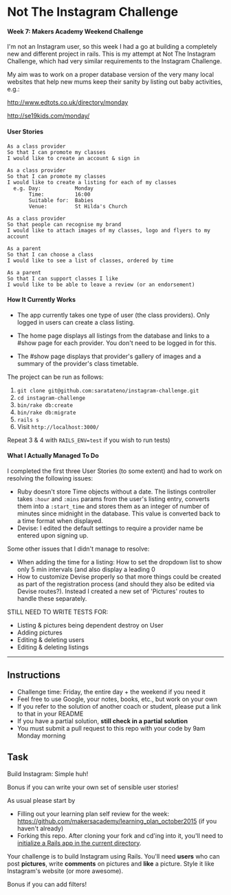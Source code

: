 Not The Instagram Challenge
==========================

#### Week 7: Makers Academy Weekend Challenge

I'm not an Instagram user, so this week I had a go at building a completely new and different project in rails. This is my attempt at Not The Instagram Challenge, which had very similar requirements to the Instagram Challenge.

My aim was to work on a proper database version of the very many local websites that help new mums keep their sanity by listing out baby activities, e.g.:

http://www.edtots.co.uk/directory/monday

http://se19kids.com/monday/

#### User Stories

```
As a class provider
So that I can promote my classes
I would like to create an account & sign in

As a class provider
So that I can promote my classes
I would like to create a listing for each of my classes
  e.g. Day:           Monday
       Time:          16:00
       Suitable for:  Babies
       Venue:         St Hilda's Church

As a class provider
So that people can recognise my brand
I would like to attach images of my classes, logo and flyers to my account

As a parent
So that I can choose a class
I would like to see a list of classes, ordered by time

As a parent
So that I can support classes I like
I would like to be able to leave a review (or an endorsement)
```

#### How It Currently Works
* The app currently takes one type of user (the class providers). Only logged in users can create a class listing.

* The home page displays all listings from the database and links to a #show page for each provider. You don't need to be logged in for this.

* The #show page displays that provider's gallery of images and a summary of the provider's class timetable.

The project can be run as follows:
1. `git clone git@github.com:saratateno/instagram-challenge.git`
2. `cd instagram-challenge`
3. `bin/rake db:create`
4. `bin/rake db:migrate`
5. `rails s`
6. Visit `http://localhost:3000/`

Repeat 3 & 4 with `RAILS_ENV=test` if you wish to run tests)

#### What I Actually Managed To Do

I completed the first three User Stories (to some extent) and had to work on resolving the following issues:
* Ruby doesn't store Time objects without a date. The listings controller takes `:hour` and `:mins` params from the user's listing entry, converts them into a `:start_time` and stores them as an integer of number of minutes since midnight in the database. This value is converted back to a time format when displayed.
* Devise: I edited the default settings to require a provider name be entered upon signing up.


Some other issues that I didn't manage to resolve:
* When adding the time for a listing: How to set the dropdown list to show only 5 min intervals (and also display a leading 0
* How to customize Devise properly so that more things could be created as part of the registration process (and should they also be edited via Devise routes?). Instead I created a new set of 'Pictures' routes to handle these separately.




STILL NEED TO WRITE TESTS FOR:
* Listing & pictures being dependent destroy on User
* Adding pictures
* Editing & deleting users
* Editing & deleting listings

------


Instructions
-------
* Challenge time: Friday, the entire day + the weekend if you need it
* Feel free to use Google, your notes, books, etc., but work on your own
* If you refer to the solution of another coach or student, please put a link to that in your README
* If you have a partial solution, **still check in a partial solution**
* You must submit a pull request to this repo with your code by 9am Monday morning

Task
-----

Build Instagram: Simple huh!

Bonus if you can write your own set of sensible user stories!

As usual please start by

* Filling out your learning plan self review for the week: https://github.com/makersacademy/learning_plan_october2015 (if you haven't already)
* Forking this repo. After cloning your fork and cd'ing into it, you'll need to [initialize a Rails app in the current directory](http://blog.jasonmeridth.com/posts/create-rails-application-in-current-directory/).

Your challenge is to build Instagram using Rails. You'll need **users** who can post **pictures**, write **comments** on pictures and **like** a picture. Style it like Instagram's website (or more awesome).

Bonus if you can add filters!
